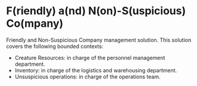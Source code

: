 # F(riendly) a(nd) N(on)-S(uspicious) Co(mpany)
Friendly and Non-Suspicious Company management solution. This solution covers the following bounded contexts:

* Creature Resources: in charge of the personnel management department.
* Inventory: in charge of the logistics and warehousing department.
* Unsuspicious operations: in charge of the operations team.
